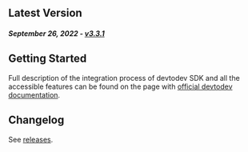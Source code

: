 Latest Version
--------------
##### _September 26, 2022_ - [v3.3.1](https://github.com/devtodev-analytics/Unity-sdk-3.0/releases/latest)

Getting Started
---------------
Full description of the integration process of devtodev SDK and all the accessible features can be found on the page with [official devtodev documentation](https://docs.devtodev.com/integration/integration-of-sdk-v2/sdk-integration/unity).

Changelog
---------
See [releases](https://github.com/devtodev-analytics/Unity-sdk-3.0/releases).
